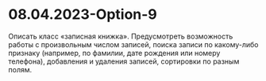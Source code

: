 # 08.04.2023-Option-9
Описать класс «записная книжка». Предусмотреть возможность работы с произвольным числом записей, поиска записи по какому-либо признаку (например, по фамилии, дате рождения или номеру телефона), добавления и удаления записей, сортировки по разным полям.
